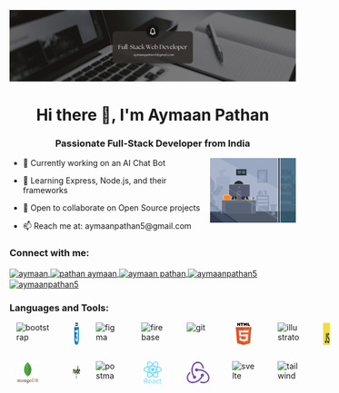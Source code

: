 ![logo](https://github.com/AymaanPathan/AymaanPathan/blob/master/banner.png)
<h1 align="center">Hi there 👋, I'm Aymaan Pathan</h1>
<h3 align="center">Passionate Full-Stack Developer from India</h3>

<img width="30%" height="30%" src="./animated.gif" alt="" align="right" />

<ul>
  <li>
    <p>🔭 Currently working on an AI Chat Bot</p>
  </li>
  <li>
    <p>🌱 Learning Express, Node.js, and their frameworks</p>
  </li>
  <li>
    <p>👯 Open to collaborate on Open Source projects</p>
  </li>
  <li>
    <p>📫 Reach me at: aymaanpathan5@gmail.com</p>
  </li>
</ul>

<h3 align="left">Connect with me:</h3>
<p align="left">
  <a href="https://twitter.com/Aymaan827796" target="blank">
    <img
      align="center"
      src="https://raw.githubusercontent.com/rahuldkjain/github-profile-readme-generator/master/src/images/icons/Social/twitter.svg"
      alt="aymaan"
      height="30"
      width="40"
    />
  </a>
  <a href="https://linkedin.com/in/pathanaymaan" target="blank">
    <img
      align="center"
      src="https://raw.githubusercontent.com/rahuldkjain/github-profile-readme-generator/master/src/images/icons/Social/linked-in-alt.svg"
      alt="pathan aymaan"
      height="30"
      width="40"
    />
  </a>
  <a href="https://fb.com/aymaanpathan" target="blank">
    <img
      align="center"
      src="https://raw.githubusercontent.com/rahuldkjain/github-profile-readme-generator/master/src/images/icons/Social/facebook.svg"
      alt="aymaan pathan"
      height="30"
      width="40"
    />
  </a>
  <a href="https://instagram.com/aymaanpathan5" target="blank">
    <img
      align="center"
      src="https://raw.githubusercontent.com/rahuldkjain/github-profile-readme-generator/master/src/images/icons/Social/instagram.svg"
      alt="aymaanpathan5"
      height="30"
      width="40"
    />
  </a>
  <a href="https://www.leetcode.com/aymaanpathan5" target="blank">
    <img
      align="center"
      src="https://raw.githubusercontent.com/rahuldkjain/github-profile-readme-generator/master/src/images/icons/Social/leet-code.svg"
      alt="aymaanpathan5"
      height="30"
      width="40"
    />
  </a>
</p>

<h3 align="left">Languages and Tools:</h3>
<div class="images">
  <p
    style="display: grid; grid-template-columns: repeat(8, 1fr); gap: 28px"
    align="left"
    class="image-grid"
  >
    <img
      src="https://freepngdesign.com/content/uploads/images/p-2857-2-bootstrap-logo-png-transparent-logo-740796950867.png"
      alt="bootstrap"
      width="60"
      height="40"
      style="margin-left: 12px"
    />
    <img
      src="https://raw.githubusercontent.com/devicons/devicon/master/icons/css3/css3-original-wordmark.svg"
      alt="css3"
      width="40"
      height="40"
      style="margin-left: 12px"
    />
    <img
      src="https://www.vectorlogo.zone/logos/figma/figma-icon.svg"
      alt="figma"
      width="40"
      height="40"
      style="margin-left: 12px"
    />
    <img
      src="https://www.vectorlogo.zone/logos/firebase/firebase-icon.svg"
      alt="firebase"
      width="40"
      height="40"
      style="margin-left: 12px"
    />
    <img
      src="https://www.vectorlogo.zone/logos/git-scm/git-scm-icon.svg"
      alt="git"
      width="40"
      height="40"
      style="margin-left: 12px"
    />
    <img
      src="https://raw.githubusercontent.com/devicons/devicon/master/icons/html5/html5-original-wordmark.svg"
      alt="html5"
      width="40"
      height="40"
      style="margin-left: 12px"
    />
    <img
      src="https://www.vectorlogo.zone/logos/adobe_illustrator/adobe_illustrator-icon.svg"
      alt="illustrator"
      width="40"
      height="40"
      style="margin-left: 12px"
    />
    <img
      src="https://raw.githubusercontent.com/devicons/devicon/master/icons/javascript/javascript-original.svg"
      alt="javascript"
      width="40"
      height="40"
      style="margin-left: 12px"
    />
    <img
      src="https://raw.githubusercontent.com/devicons/devicon/master/icons/mongodb/mongodb-original-wordmark.svg"
      alt="mongodb"
      width="40"
      height="40"
      style="margin-left: 12px"
    />
    <img
      src="https://raw.githubusercontent.com/devicons/devicon/master/icons/nodejs/nodejs-original-wordmark.svg"
      alt="nodejs"
      width="40"
      height="40"
      style="margin-left: 12px"
    />
    <img
      src="https://www.vectorlogo.zone/logos/getpostman/getpostman-icon.svg"
      alt="postman"
      width="40"
      height="40"
      style="margin-left: 12px"
    />
    <img
      src="https://raw.githubusercontent.com/devicons/devicon/master/icons/react/react-original-wordmark.svg"
      alt="react"
      width="40"
      height="40"
      style="margin-left: 12px"
    />
    <img
      src="https://raw.githubusercontent.com/devicons/devicon/master/icons/redux/redux-original.svg"
      alt="redux"
      width="40"
      height="40"
      style="margin-left: 12px"
    />
    <img
      src="https://upload.wikimedia.org/wikipedia/commons/1/1b/Svelte_Logo.svg"
      alt="svelte"
      width="40"
      height="40"
      style="margin-left: 12px"
    />
    <img
      src="https://www.vectorlogo.zone/logos/tailwindcss/tailwindcss-icon.svg"
      alt="tailwind"
      width="40"
      height="40"
      style="margin-left: 12px"
    />
  </p>
</div>
